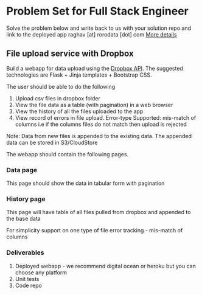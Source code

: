 # Problem Set for Full Stack Engineer
Solve the problem below and write back to us with your solution repo and link to the deployed app raghav [at] rorodata [dot] com [More details](https://angel.co/rorodata/jobs/163154-full-stack-engineer-python)

## File upload service with Dropbox
Build a webapp for data upload using the [Dropbox API](https://www.dropbox.com/developers/documentation/python#overview). The suggested technologies are Flask + Jinja templates + Bootstrap CSS.

The user should be able to do the following
1. Upload csv files in dropbox folder
2. View the file data as a table (with pagination) in a web browser
3. View the history of all the files uploaded to the app
4. View record of errors in file upload. Error-type Supported: mis-match of columns i.e if the columns files do not match then upload is rejected

Note: Data from new files is appended to the existing data. The appended data can be stored in S3/CloudStore

The webapp should contain the following pages.

### Data page

This page should show the data in tabular form with pagination

### History page

This page will have table of all files pulled from dropbox and appended to the base data

For simplicity support on one type of file error tracking - mis-match of columns

### Deliverables

1. Deployed webapp - we recommend digital ocean or heroku but you can choose any platform
2. Unit tests
3. Code repo
